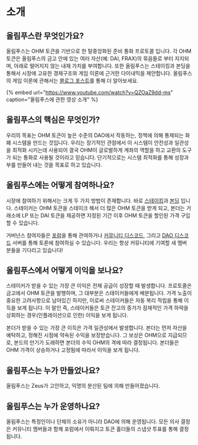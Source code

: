 # 소개

## 올림푸스란 무엇인가요?

올림푸스는 OHM 토큰을 기반으로 한 탈중앙화된 준비 통화 프로토콜 입니다. 각 OHM 토큰은 올림푸스의 금고 안에 있는 여러 자산\(예: DAI, FRAX\)의 묶음들로 부터 지지되며, 아래로 떨어지지 않는 내재 가치를 부여합니다. 또한 올림푸스는 스테이킹과 본딩을 통해서 시장에 고유한 경제구조와 게임 이론에 근거한 다이내믹을 제안합니다. 올림푸스의 게임 이론에 관해서는 [블로그 포스트](https://olympusdao.medium.com/the-game-theory-of-olympus-e4c5f19a77df)를 통해 더 알아보세요.

{% embed url="https://www.youtube.com/watch?v=QZOaZ9dd-ms" caption="올림푸스에 관한 영상 소개" %}

## 올림푸스의 핵심은 무엇인가?

우리의 목표는 OHM 토큰이 높은 수준의 DAO에서 작동하는, 정책에 의해 통제되는 화폐 시스템을 만드는 것입니다. 우리는 장기적인 관점에서 이 시스템이 안전성과 일관성을 최적화 시키는데 사용되어 결국 OHM이 글로벌하게 계좌의 역할을 하고 교환의 도구가 되는 통화로 사용될 것이라고 믿습니다. 단기적으로는 시스템 최적화를 통해 성장과 부를 만들어 내는 것을 목표로 하고 있습니다.

## 올림푸스에는 어떻게 참여하나요?

시장에 참여하기 위해서는 크게 두 가지 방법이 존재합니다. 바로 [스테이킹](https://app.gitbook.com/@olympusdao-1/s/olympusdocs/~/drafts/-Mi591LA4MoieccDq3sf/v/korean/basics/staking)과 [본딩](https://app.gitbook.com/@olympusdao-1/s/olympusdocs/~/drafts/-Mi591LA4MoieccDq3sf/v/korean/basics/bonding) 입니다. 스테이커는 OHM 토큰을 스테이크 해서 더 많은 OHM 토큰을 받게 되고, 본더는 거래소에 LP 또는 DAI 토큰을 제공하면 지정된 기간 이후 OHM 토큰을 할인된 가격 구입할 수 있습니다.

거버넌스 참여자들은 [포럼](https://forum.olympusdao.finance/)을 통해 관여하거나 [커뮤니티 디스코드](https://discord.com/invite/olympusdao), 그리고 [DAO 디스코드](https://discord.com/invite/42xFV68uEf) 서버를 통해 토론에 참여하실 수 있습니다. 우리는 항상 커뮤니티에 기여할 새 멤버 분들을 기다리고 있습니다! 

## 올림푸스에서 어떻게 이익을 보나요?

스테이커가 받을 수 있는 가장 큰 이익은 전체 공급이 성장할 때 발생합니다. 프로토콜은 금고에서 OHM 토큰을 발행하며, 그 대부분은 스테이커들에게 배분됩니다. 가격 노출이 중요한 고려사항으로 남아있긴 하지만, 이로써 스테이커들은 자동 복리 적립을 통해 이득을 보게 됩니다. 이 말인 즉, 스테이커들은 토큰 잔고의 증가가 잠재적인 가격 하락을 상회하는 경우\(인플레이션으로 인한\) 이익을 보게 됩니다.

본더가 받을 수 있는 가장 큰 이득은 가격 일관성에서 발생합니다. 본더는 먼저 자산을 예탁하고, 정해진 시점에 약속된 수익을 보장받습니다. 그 보상은 OHM으로 지급되므로, 본드의 만기가 도래하면 본더의 수익 OHM의 격에 따라 결정됩니다. 본더들은 OHM 가격이 상승하거나 고정됨에 따라서 이익을 보게 됩니다.

## 올림푸스는 누가 만들었나요?

올림푸스는 Zeus가 고안하고, 익명의 분산된 팀에 의해 만들어졌습니다.

## 올림푸스는 누가 운영하나요?

올림푸스는 특정인이나 단체의 소유가 아니라 DAO에 의해 운영됩니다. 모든 의사 결정은 커뮤니티 멤버들과 함께 포럼에서 이뤄지고 토큰 홀더들의 스냅샷 투표를 통해 결정됩니다.



